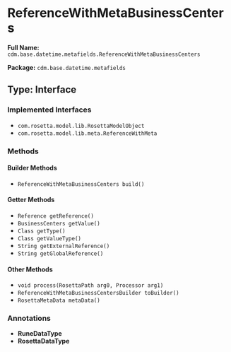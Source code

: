 # ReferenceWithMetaBusinessCenters

**Full Name:** `cdm.base.datetime.metafields.ReferenceWithMetaBusinessCenters`

**Package:** `cdm.base.datetime.metafields`

## Type: Interface

### Implemented Interfaces

- `com.rosetta.model.lib.RosettaModelObject`
- `com.rosetta.model.lib.meta.ReferenceWithMeta`

### Methods

#### Builder Methods

- `ReferenceWithMetaBusinessCenters build()`

#### Getter Methods

- `Reference getReference()`
- `BusinessCenters getValue()`
- `Class getType()`
- `Class getValueType()`
- `String getExternalReference()`
- `String getGlobalReference()`

#### Other Methods

- `void process(RosettaPath arg0, Processor arg1)`
- `ReferenceWithMetaBusinessCentersBuilder toBuilder()`
- `RosettaMetaData metaData()`

### Annotations

- **RuneDataType**
- **RosettaDataType**

